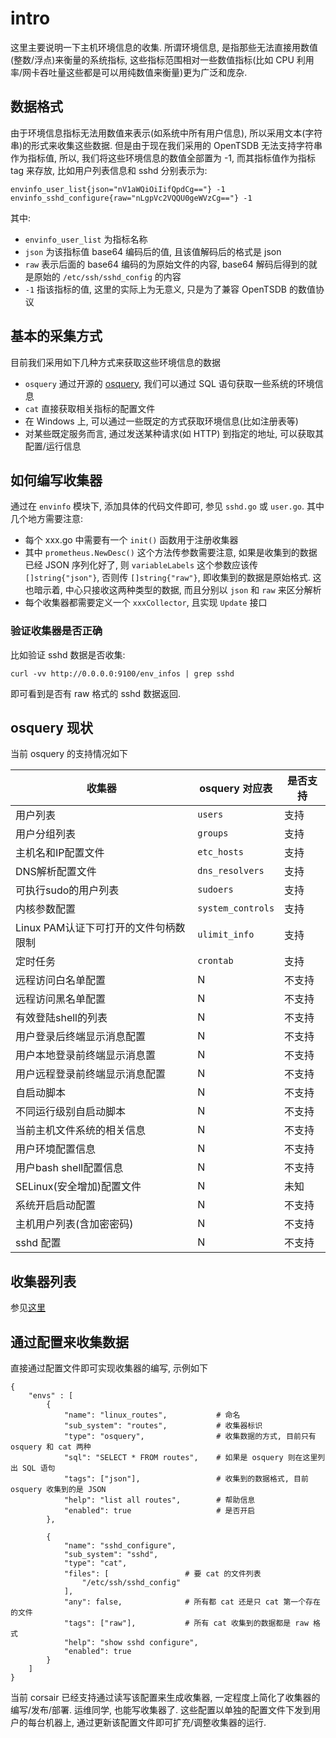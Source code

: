 # intro

这里主要说明一下主机环境信息的收集. 所谓环境信息, 是指那些无法直接用数值(整数/浮点)来衡量的系统指标, 这些指标范围相对一些数值指标(比如 CPU 利用率/网卡吞吐量这些都是可以用纯数值来衡量)更为广泛和庞杂.

## 数据格式

由于环境信息指标无法用数值来表示(如系统中所有用户信息), 所以采用文本(字符串)的形式来收集这些数据. 但是由于现在我们采用的 OpenTSDB 无法支持字符串作为指标值, 所以, 我们将这些环境信息的数值全部置为 -1, 而其指标值作为指标 tag 来存放, 比如用户列表信息和 sshd 分别表示为:

	envinfo_user_list{json="nV1aWQiOiIifQpdCg=="} -1
	envinfo_sshd_configure{raw="nLgpVc2VQQU0geWVzCg=="} -1

其中:

- `envinfo_user_list` 为指标名称
- `json` 为该指标值 base64 编码后的值, 且该值解码后的格式是 json
- `raw` 表示后面的 base64 编码的为原始文件的内容, base64 解码后得到的就是原始的 `/etc/ssh/sshd_config` 的内容
- `-1` 指该指标的值, 这里的实际上为无意义, 只是为了兼容 OpenTSDB 的数值协议

## 基本的采集方式

目前我们采用如下几种方式来获取这些环境信息的数据

- `osquery` 通过开源的 [osquery](https://github.com/facebook/osquery), 我们可以通过 SQL 语句获取一些系统的环境信息
- `cat` 直接获取相关指标的配置文件
- 在 Windows 上, 可以通过一些既定的方式获取环境信息(比如注册表等)
- 对某些既定服务而言, 通过发送某种请求(如 HTTP) 到指定的地址, 可以获取其配置/运行信息

## 如何编写收集器

通过在 `envinfo` 模块下, 添加具体的代码文件即可, 参见 `sshd.go` 或 `user.go`. 其中几个地方需要注意:

- 每个 xxx.go 中需要有一个 `init()` 函数用于注册收集器
- 其中 `prometheus.NewDesc()` 这个方法传参数需要注意, 如果是收集到的数据已经 JSON 序列化好了, 则 `variableLabels` 这个参数应该传 `[]string{"json"}`, 否则传 `[]string{"raw"}`, 即收集到的数据是原始格式.  这也暗示着, 中心只接收这两种类型的数据, 而且分别以 `json` 和 `raw` 来区分解析
- 每个收集器都需要定义一个 `xxxCollector`, 且实现 `Update` 接口

### 验证收集器是否正确

比如验证 sshd 数据是否收集:

	curl -vv http://0.0.0.0:9100/env_infos | grep sshd

即可看到是否有 raw 格式的 sshd 数据返回.

## osquery 现状

当前 osquery 的支持情况如下

| 收集器                                | osquery 对应表   | 是否支持 |
|---                                    |---                |---       |
|	用户列表					                    | `users`          | 支持     | 
|	用户分组列表			                    | `groups`         | 支持     |
|	主机名和IP配置文件                    | `etc_hosts`      | 支持     |
|	DNS解析配置文件		                    | `dns_resolvers`  | 支持     |
|	可执行sudo的用户列表                  | `sudoers`        | 支持     |
|	内核参数配置                          | `system_controls`| 支持     |
|	Linux PAM认证下可打开的文件句柄数限制 | `ulimit_info`    | 支持     |
|	定时任务                              | `crontab`        | 支持     |
|	远程访问白名单配置                    | N                | 不支持   |
|	远程访问黑名单配置                    | N                | 不支持   |
|	有效登陆shell的列表                   | N                | 不支持   |
|	用户登录后终端显示消息配置            | N                | 不支持   |
|	用户本地登录前终端显示消息置          | N                | 不支持   |
|	用户远程登录前终端显示消息配置        | N                | 不支持   |
|	自启动脚本                            | N                | 不支持   |
|	不同运行级别自启动脚本                | N                | 不支持   |
|	当前主机文件系统的相关信息            | N                | 不支持   |
|	用户环境配置信息                      | N                | 不支持   |
|	用户bash shell配置信息                | N                | 不支持   |
|	SELinux(安全增加)配置文件             | N                | 未知     |
|	系统开启启动配置                      | N                | 不支持   |
|	主机用户列表(含加密密码)              | N                | 不支持   |
|	sshd 配置					                    | N                | 不支持   |

## 收集器列表

参见[这里](https://confluence.jiagouyun.com/pages/viewpage.action?pageId=62096517)

## 通过配置来收集数据

直接通过配置文件即可实现收集器的编写, 示例如下

	{
		"envs" : [
			{
				"name": "linux_routes",           # 命名
				"sub_system": "routes",           # 收集器标识
				"type": "osquery",                # 收集数据的方式, 目前只有 osquery 和 cat 两种
				"sql": "SELECT * FROM routes",    # 如果是 osquery 则在这里列出 SQL 语句
				"tags": ["json"],                 # 收集到的数据格式, 目前 osquery 收集到的是 JSON
				"help": "list all routes",        # 帮助信息
				"enabled": true                   # 是否开启
			},

			{
				"name": "sshd_configure",
				"sub_system": "sshd",
				"type": "cat",
				"files": [                 # 要 cat 的文件列表
					"/etc/ssh/sshd_config"
				],
				"any": false,              # 所有都 cat 还是只 cat 第一个存在的文件
				"tags": ["raw"],           # 所有 cat 收集到的数据都是 raw 格式
				"help": "show sshd configure",
				"enabled": true
			}
		]
	}

当前 corsair 已经支持通过读写该配置来生成收集器, 一定程度上简化了收集器的编写/发布/部署. 运维同学, 也能写收集器了. 这些配置以单独的配置文件下发到用户的每台机器上, 通过更新该配置文件即可扩充/调整收集器的运行. 

